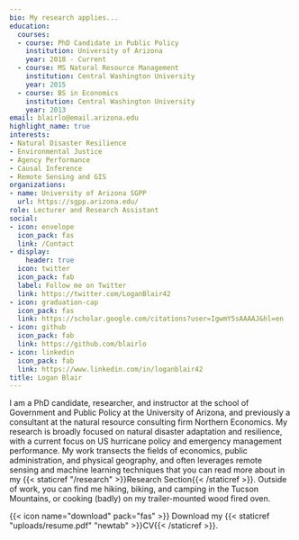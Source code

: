 ```yaml
---
bio: My research applies...
education:
  courses:
  - course: PhD Candidate in Public Policy
    institution: University of Arizona
    year: 2018 - Current
  - course: MS Natural Resource Management
    institution: Central Washington University
    year: 2015
  - course: BS in Economics
    institution: Central Washington University
    year: 2013
email: blairlo@email.arizona.edu
highlight_name: true
interests:
- Natural Disaster Resilience
- Environmental Justice
- Agency Performance
- Causal Inference
- Remote Sensing and GIS
organizations:
- name: University of Arizona SGPP
  url: https://sgpp.arizona.edu/
role: Lecturer and Research Assistant
social:
- icon: envelope
  icon_pack: fas
  link: /Contact
- display:
    header: true
  icon: twitter
  icon_pack: fab
  label: Follow me on Twitter
  link: https://twitter.com/LoganBlair42
- icon: graduation-cap
  icon_pack: fas
  link: https://scholar.google.com/citations?user=IgwmY5sAAAAJ&hl=en
- icon: github
  icon_pack: fab
  link: https://github.com/blairlo
- icon: linkedin
  icon_pack: fab
  link: https://www.linkedin.com/in/loganblair42
title: Logan Blair
---
```


I am a PhD candidate, researcher, and instructor at the school of Government and Public Policy at the University of Arizona, and previously a consultant at the natural resource consulting firm Northern Economics. My research is broadly focused on natural disaster adaptation and resilience, with a current focus on US hurricane policy and emergency management performance. My work transects the fields of economics, public administration, and physical geography, and often leverages remote sensing and machine learning techniques that you can read more about in my {{< staticref "/research" >}}Research Section{{< /staticref >}}. Outside of work, you can find me hiking, biking, and camping in the Tucson Mountains, or cooking (badly) on my trailer-mounted wood fired oven.

{{< icon name="download" pack="fas" >}} Download my {{< staticref "uploads/resume.pdf" "newtab" >}}CV{{< /staticref >}}.
